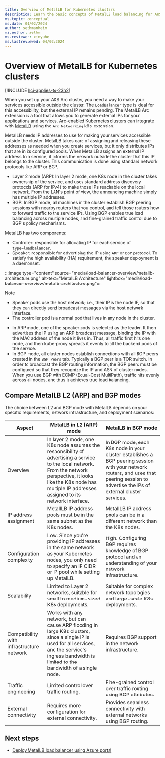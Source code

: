 ```yaml
---
title: Overview of MetalLB for Kubernetes clusters
description: Learn the basic concepts of MetalLB load balancing for AKS enabled by Arc Kubernetes clusters.
ms.topic: conceptual
ms.date: 04/02/2024
author: sethmanheim
ms.author: sethm
ms.reviewer: xinyuhe
ms.lastreviewed: 04/02/2024
---
```


# Overview of MetalLB for Kubernetes clusters

[!INCLUDE [hci-applies-to-23h2](includes/hci-applies-to-23h2.md)]

When you set up your AKS Arc cluster, you need a way to make your services accessible outside the cluster. The `LoadBalancer` type is ideal for this accessibility, but the external IP remains pending. The MetalLB Arc extension is a tool that allows you to generate external IPs for your applications and services. Arc-enabled Kubernetes clusters can integrate with [MetalLB](https://metallb.universe.tf/configuration/) using the `Arc Networking` k8s-extension.

MetalLB needs IP addresses to use for making your services accessible outside the cluster. MetalLB takes care of assigning and releasing these addresses as needed when you create services, but it only distributes IPs that are in its configured pools. When MetalLB assigns an external IP address to a service, it informs the network outside the cluster that this IP belongs to the cluster. This communication is done using standard network protocols like ARP or BGP.

- Layer 2 mode (ARP): In layer 2 mode, one K8s node in the cluster takes ownership of the service, and uses standard address discovery protocols (ARP for IPv4) to make those IPs reachable on the local network. From the LAN's point of view, the announcing machine simply has multiple IP addresses.
- BGP: In BGP mode, all machines in the cluster establish BGP peering sessions with nearby routers that you control, and tell those routers how to forward traffic to the service IPs. Using BGP enables true load balancing across multiple nodes, and fine-grained traffic control due to BGP's policy mechanisms.

MetalLB has two components:

- Controller: responsible for allocating IP for each service of `type=loadbalancer`.
- Speaker: responsible for advertising the IP using `ARP` or `BGP` protocol. To satisfy the high availability (HA) requirement, the speaker deployment is a daemonset.

:::image type="content" source="media/load-balancer-overview/metallb-architecture.png" alt-text="MetalLB Architecture" lightbox="media/load-balancer-overview/metallb-architecture.png":::

> [!NOTE]
> - Speaker pods use the host network; i.e., their IP is the node IP, so that they can directly send broadcast messages via the host network interface.
> - The controller pod is a normal pod that lives in any node in the cluster.

- In ARP mode, one of the speaker pods is selected as the leader. It then advertises the IP using an ARP broadcast message, binding the IP with the MAC address of the node it lives in. Thus, all traffic first hits one node, and then kube-proxy spreads it evenly to all the backend pods of the service.
- In BGP mode, all cluster nodes establish connections with all BGP peers created in the `BGP Peers` tab. Typically a BGP peer is a TOR switch. In order to broadcast the BGP routing information, the BGP peers must be configured so that they recognize the IP and ASN of cluster nodes. When you use BGP with ECMP (Equal-Cost MultiPath), traffic hits evenly across all nodes, and thus it achieves true load balancing.

## Compare MetalLB L2 (ARP) and BGP modes

The choice between L2 and BGP mode with MetalLB depends on your specific requirements, network infrastructure, and deployment scenarios:

| Aspect                      | MetalLB in L2 (ARP) mode          | MetalLB in BGP mode            |
|-----------------------------|----------------------------------|----------------------------------|
| Overview | In layer 2 mode, one K8s node assumes the responsibility of advertising a service to the local network. From the network perspective, it looks like the K8s node has multiple IP addresses assigned to its network interface. | In BGP mode, each K8s node in your cluster establishes a BGP peering session with your network routers, and uses that peering session to advertise the IPs of external cluster services. |
| IP address assignment       | MetallLB IP address pools must be in the same subnet as the K8s nodes.   | MetallLB IP address pools can be in a different network than the K8s nodes. |
| Configuration complexity    | Low. Since you're providing IP addresses in the same network as your Kubernetes nodes, you only need to specify an IP CIDR or IP pool while setting up MetalLB. | High. Configuring BGP requires knowledge of BGP protocol and an understanding of your network infrastructure. |
| Scalability                 | Limited to Layer 2 networks, suitable for small to medium-sized K8s deployments. | Suitable for complex network topologies and large-scale K8s deployments. |
| Compatibility with infrastructure network | Works with any network, but can cause ARP flooding in large K8s clusters, since a single IP is used for all services, and the service's ingress bandwidth is limited to the bandwidth of a single node. | Requires BGP support in the network infrastructure. |
| Traffic engineering         | Limited control over traffic routing. | Fine-grained control over traffic routing using BGP attributes. |
| External connectivity       | Requires more configuration for external connectivity. | Provides seamless connectivity with external networks using BGP routing. |

## Next steps

- [Deploy MetalLB load balancer using Azure portal](deploy-load-balancer-portal.md)
